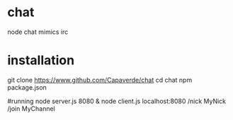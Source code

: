 # chat
node chat mimics irc

# installation
git clone https://www.github.com/Capaverde/chat
cd chat
npm package.json

#running
node server.js 8080 &
node client.js localhost:8080
/nick MyNick
/join MyChannel
